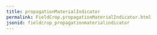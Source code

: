 ```yaml
---
title: propagationMaterialIndicator
permalink: FieldCrop.propagationMaterialIndicator.html
jsonid: fieldcrop_propagationmaterialindicator
---
```

